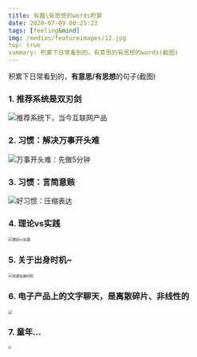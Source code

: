 ```yaml
---
title: 有趣\有思想的words积累
date: 2020-07-09 00:25:23
tags: [feeling&mind]
img: /medias/featureimages/12.jpg
top: true
summary: 积累下日常看到的，有意思的有思想的words(截图)
---
```




积累下日常看到的，**有意思/有思想**的句子(截图)



### 1. 推荐系统是双刃剑

![推荐系统下，当今互联网产品](https://tva1.sinaimg.cn/large/007S8ZIlgy1ggk13ffztdj310w03sq3k.jpg)

### 2. 习惯：解决万事开头难

![万事开头难：先做5分钟](https://tva1.sinaimg.cn/large/007S8ZIlgy1gglqrm9ladj310k0880v8.jpg)



### 3. 习惯：言简意赅

![好习惯：压缩表达](https://tva1.sinaimg.cn/large/007S8ZIlgy1gglqphbyucj311y07amym.jpg)



### 4. 理论vs实践

<img src="https://tva1.sinaimg.cn/large/007S8ZIlgy1ggzr92fnejj310y0hijwy.jpg" alt="理论vs实践" style="zoom:50%;" />

### 5. 关于出身时机~

<img src="https://tva1.sinaimg.cn/large/007S8ZIlgy1ghiqjayfzrj30ny0363yp.jpg" alt="戏谑出身时机" style="zoom:50%;" />



### 6. 电子产品上的文字聊天，是离散碎片、非线性的

<img src="https://tva1.sinaimg.cn/large/007S8ZIlgy1gi25zo73thj30pg044js1.jpg" style="zoom:50%;" />

### 7. 童年...

<img src="https://tva1.sinaimg.cn/large/007S8ZIlgy1gi25zy33oyj30lf07xgn3.jpg" style="zoom:40%;" />